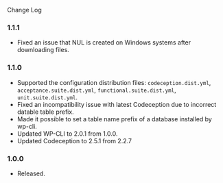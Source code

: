 Change Log

### 1.1.1
- Fixed an issue that NUL is created on Windows systems after downloading files. 

### 1.1.0
- Supported the configuration distribution files: `codeception.dist.yml`, `acceptance.suite.dist.yml`, `functional.suite.dist.yml`, `unit.suite.dist.yml`.
- Fixed an incompatibility issue with latest Codeception due to incorrect datable table prefix.
- Made it possible to set a table name prefix of a database installed by wp-cli.   
- Updated WP-CLI to 2.0.1 from 1.0.0.
- Updated Codeception to 2.5.1 from 2.2.7 
### 1.0.0
- Released.